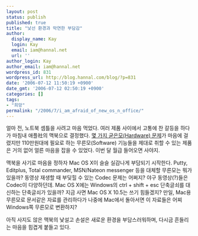 ```yaml
---
layout: post
status: publish
published: true
title: "낯선 환경과 막연한 부담감"
author:
  display_name: Kay
  login: Kay
  email: iam@hannal.net
  url: ''
author_login: Kay
author_email: iam@hannal.net
wordpress_id: 831
wordpress_url: http://blog.hannal.com/blog/?p=831
date: '2006-07-12 11:50:19 +0900'
date_gmt: '2006-07-12 02:50:19 +0900'
categories: []
tags:
- "희망"
permalink: "/2006/7/i_am_afraid_of_new_os_n_office/"
---
```

<p>얼마 전, 노트북 셈틀을 사려고 마음 먹었다. 여러 제품 사이에서 고통에 찬 갈등을 하다가 마침내 애플社의 맥북으로 결정했다. <a href="http://blog.hannal.com/macbook_fault/">몇 가지 굳은모(Hardware) 문제</a>가 마음에 걸렸지만 110만원대에 필요로 하는 무른모(Software) 기능들을 제대로 취할 수 있는 제품은 거의 없어 얼른 마음을 잡을 수 있었다. 이번 달 월급 들어오면 사야지.</p>
<p>맥북을 사기로 마음을 정하자 Mac OS X이 슬슬 실감나게 부담되기 시작한다. Putty, Editplus, Total commander, MSN/Nateon messenger 등을 대체할 무른모는 뭐가 있을까? 동영상 재생할 때 부딪힐 수 있는 Codec 문제는 어쩌지? 야구 동영상(?)들은 Codec이 다양하던데. Mac OS X에는 Windows의 ctrl + shift + esc 단축글쇠를 대신하는 단축글쇠가 있을까? 지금 사면 Mac OS X 10.5는 쓰기 힘들겠지? 만일, Mac용 무른모로 문서같은 자료를 관리하다가 나중에 Mac에서 돌아서면 이 자료들은 어찌 Windows쪽 무른모로 변환하지?</p>
<p>아직 사지도 않은 맥북의 낯설고 손설은 새로운 환경을 부담스러워하며, 다시금 흔들리는 마음을 힘겹게 붙들고 있다.</p>
